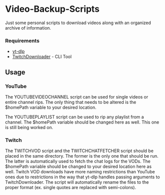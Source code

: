 # Video-Backup-Scripts

Just some personal scripts to download videos along with an organized archive of information.

### Requirements

* [yt-dlp](https://github.com/yt-dlp/yt-dlp)
* [TwitchDownloader](https://github.com/lay295/TwitchDownloader) - CLI Tool

## Usage

### YouTube

The YOUTUBEVIDEOCHANNEL script can be used for single videos or entire channel rips. The only thing that needs to be altered is the $homePath variable to your desired location.

The YOUTUBEPLAYLIST script can be used to rip any playlist from a channel. The $homePath variable should be changed here as well. This one is still being worked on.

### Twitch

The TWITCHVOD script and the TWITCHCHATFETCHER script should be placed in the same directory. The former is the only one that should be run. The latter is automatically used to fetch the chat logs for the VODs. The $homePath variable should be changed to your desired location here as well. Twitch VOD downloads have more naming restrictions than YouTube ones due to restrictions in the way that yt-dlp handles passing arguments to TwitchDownloader. The script will automatically rename the files to the proper format (ex. single quotes are replaced with semi-colons).
